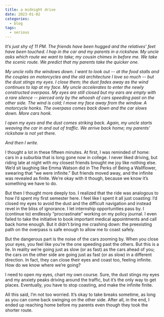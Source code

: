 ```yaml
---
title: a midnight drive
date: 2023-01-02
categories:
  - blog
tags:
  - serious
---
```



*It’s just shy of 11 PM. The friends have been hugged and the relatives’ feet have been touched. I hop in the car and my parents in a rickshaw. My uncle asks which route we want to take; my cousin chimes in before me. We take the scenic route. We predict that my parents take the quicker one.*

*My uncle rolls the windows down. I want to look out -- at the food stalls and the couples on motorcycles and the old architecture I love so much -- but the dust stings my eyes. I close them; the dust fades away as the wind continues to lap at my face. My uncle accelerates to enter the newly constructed overpass. My eyes are still closed but my ears are empty with a rare silence -- pierced only by the whoosh of cars speeding past on the other side. The wind is cold; I move my face away from the window. A motorcycle honks. The overpass comes back down and the car slows down. More cars honk.*

*I open my eyes and the dust comes striking back. Again, my uncle starts weaving the car in and out of traffic. We arrive back home; my parents’ rickshaw is not yet there.*

*And then I write.*


I thought a lot in these fifteen minutes. At first, I was reminded of home: cars in a suburbia that is long gone now in college. I never liked driving, but riding late at night with my closest friends brought me joy like nothing else. We’d sit laughing like Emma Watson did in The Perks of Being a Wallflower, swearing that “we were infinite.” But friends moved away, and the infinite was revealed as finite. We’re okay with it though, because we know it’s something we have to do.

But then I thought more deeply too. I realized that the ride was analogous to how I’d spent my first semester here. I feel like I spent it all just coasting: I’d closed my eyes to avoid the dust and the difficult navigation and instead revel in the bliss of ignorance. I let internship opportunities pass by. I (continue to) endlessly “procrastinate” working on my policy journal. I even failed to take the initiative to book important medical appointments and call back home enough. But it didn’t bring me crashing down: the preexisting path on the overpass is safe enough to allow me to coast safely.

But the dangerous part is the noise of the cars zooming by. When you close your eyes, you feel like you’re the one speeding past the others. But this is a lie. In reality we’re going just as slow (or as fast) as the cars ahead of you; the cars on the other side are going just as fast (or as slow) in a different direction. In fact, they can close their eyes and coast too, feeling infinite. How do we know where we’re going?

I need to open my eyes, chart my own course. Sure, the dust stings my eyes and my anxiety peaks driving around the traffic, but it’s the only way to get places. Eventually, you have to stop coasting, and make the infinite finite.

All this said, I’m not too worried. It’s okay to take breaks sometime, as long as you can come back swinging on the other side. After all, in the end, I ended up reaching home before my parents even though they took the shorter route. 
